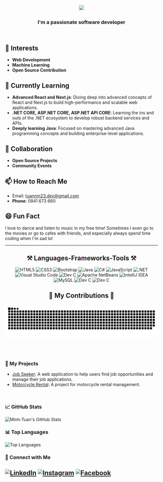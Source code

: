 <h1 align="center">
    <img src="https://readme-typing-svg.herokuapp.com/?font=Righteous&size=35&center=true&vCenter=true&width=500&height=70&duration=4000&lines=Hi+There!+👋;+I'm+Minh+Tuan!;" />
</h1>

<h3 align="center">I'm a passionate software developer</h3>

<br/>

## 👀 Interests
- **Web Development**
- **Machine Learning**
- **Open Source Contribution**
  
## 🌱 Currently Learning
- **Advanced React and Next.js**: Diving deep into advanced concepts of React and Next.js to build high-performance and scalable web applications.
- **.NET CORE, ASP.NET CORE, ASP.NET API CORE**: Learning the ins and outs of the .NET ecosystem to develop robust backend services and APIs.
- **Deeply learning Java**: Focused on mastering advanced Java programming concepts and building enterprise-level applications.

## 💞️ Collaboration
- **Open Source Projects**
- **Community Events**

## 📫 How to Reach Me
- Email: [tuannm23.dev@gmail.com](mailto:tuannm23.dev@gmail.com)
- **Phone**: 0941 673 660


## 😄 Fun Fact
I love to dance and listen to music in my free time! Sometimes I even go to the movies or go to cafes with friends, and especially always spend time coding when I'm sad lol

---

<h2 align="center">⚒️ Languages-Frameworks-Tools ⚒️</h2>

<div align="center">
    <img src="https://img.icons8.com/color/48/000000/html-5.png" alt="HTML5" width="50" height="50"/>
    <img src="https://img.icons8.com/color/48/000000/css3.png" alt="CSS3" width="50" height="50"/>
    <img src="https://img.icons8.com/color/48/000000/bootstrap.png" alt="Bootstrap" width="50" height="50"/>
    <img src="https://img.icons8.com/color/48/000000/java-coffee-cup-logo.png" alt="Java" width="50" height="50"/>
    <img src="https://img.icons8.com/color/48/000000/c-sharp-logo-2.png" alt="C#" width="50" height="50"/>
    <img src="https://img.icons8.com/color/48/000000/javascript.png" alt="JavaScript" width="50" height="50"/>
    <img src="https://img.icons8.com/color/48/000000/net-framework.png" alt=".NET" width="50" height="50"/>
    <img src="https://img.icons8.com/color/48/000000/visual-studio-code-2019.png" alt="Visual Studio Code" width="50" height="50"/>
    <img src="https://skillicons.dev/icons?i=c"  alt="Dev C" width="50" height="50"/>
    <img src="https://img.icons8.com/color/48/000000/apache-netbeans.png" alt="Apache NetBeans" width="50" height="50"/>
    <img src="https://img.icons8.com/color/48/000000/intellij-idea.png" alt="IntelliJ IDEA" width="50" height="50"/>
    <img src="https://img.icons8.com/color/48/000000/mysql.png" alt="MySQL" width="50" height="50"/>
    <img src="https://skillicons.dev/icons?i=github"  alt="Dev C" width="50" height="50"/>
    <img src="https://skillicons.dev/icons?i=figma"  alt="Dev C" width="50" height="50"/>
</div>


<div align="center">
  <h2>🐍 My Contributions 🐍</h2>
  <img alt="snake eating my contributions" src="https://raw.githubusercontent.com/MinhTuanK17/MinhTuanK17/output/github-contribution-grid-snake.svg" />
  
  <br/><br/>
</div>

### 🚀 My Projects
- [Job Seeker](https://github.com/MinhTuanK17/Job_Seeker): A web application to help users find job opportunities and manage their job applications.
- [Motorcycle Rental](https://github.com/MinhTuanK17/Rental_Motorbikes): A project for motorcycle rental management.
<br> 

### 📈 GitHub Stats
![Minh-Tuan's GitHub Stats](https://github-readme-stats.vercel.app/api?username=Minh-TuanDev&show_icons=true&theme=radical)
<br>

### 📊 Top Languages
![Top Languages](https://github-readme-stats.vercel.app/api/top-langs/?username=Minh-TuanDev&layout=compact&theme=radical)
<br>

### 🔗 Connect with Me
[![LinkedIn](https://img.shields.io/badge/LinkedIn-0077B5?style=for-the-badge&logo=linkedin&logoColor=white)](www.linkedin.com/in/nguyễn-minh-tuấn-63192a317/)
[![Instagram](https://img.shields.io/badge/Instagram-E4405F?style=for-the-badge&logo=instagram&logoColor=white)](https://www.instagram.com/minh_tuns.231/)
[![Facebook](https://img.shields.io/badge/Facebook-1877F2?style=for-the-badge&logo=facebook&logoColor=white)](https://www.facebook.com/profile.php?id=100021450552368)
<br>
---


